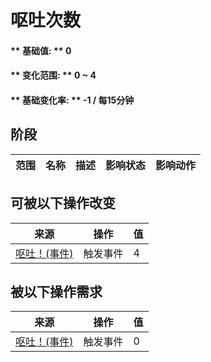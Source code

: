 # 呕吐次数  
#### ** 基础值: ** 0   
#### ** 变化范围: ** 0 ~ 4  
#### ** 基础变化率: ** -1 / 每15分钟   
## 阶段  
范围  |  名称  |  描述  |  影响状态  |  影响动作  
----  |  ----  |  ----  |  ----  |  ----  
## 可被以下操作改变  
来源  |  操作  |  值  
----  |  ----  |  ----  
[呕吐！(事件)](Event_Vomit.md)  |  触发事件  |  4  
## 被以下操作需求  
来源  |  操作  |  值  
----  |  ----  |  ----  
[呕吐！(事件)](Event_Vomit.md)  |  触发事件  |  0  


<script>document.title="呕吐次数 - 卡牌生存百科 Card Survival Wiki";</script>